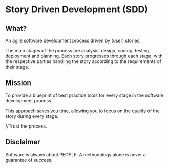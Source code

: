# Story Driven Development (SDD)


## What?
An agile software development process driven by (user) stories.

The main stages of the process are analysis, design, coding, testing, deployment and planning.
Each story progresses through each stage, with the respective parties handling the story according to the requirements of their stage.


## Mission
To provide a blueprint of best practice tools for every stage in the software development process.

This approach saves you time, allowing you to focus on the quality of the story during every stage. 

//Trust the process.


## Disclaimer
Software is always about PEOPLE.
A methodology alone is never a guarantee of success.








